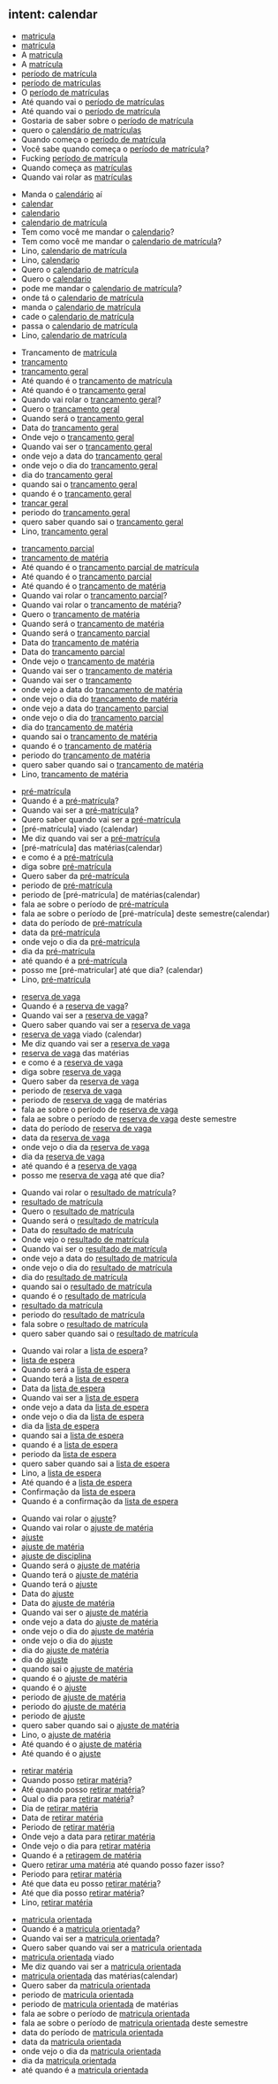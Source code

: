 ## intent: calendar
<!-- matricula -->
- [matricula](calendar)
- [matrícula](calendar)
- A [matricula](calendar)
- A [matrícula](calendar)
- [período de matrícula](calendar)
- [período de matrículas](calendar)
- O [período de matrículas](calendar)
- Até quando vai o [período de matrículas](calendar)
- Até quando vai o [período de matrícula](calendar)
- Gostaria de saber sobre o [período de matrícula](calendar)
- quero o [calendário de matrículas](calendar)
- Quando começa o [período de matrícula](calendar)
- Você sabe quando começa o [período de matrícula](calendar)?
- Fucking [período de matrícula](calendar)
- Quando começa as [matrículas](calendar)
- Quando vai rolar as [matrículas](calendar)
<!--calendario de matricula -->
- Manda o [calendário](calendar) aí
- [calendar](calendar)
- [calendario](calendar)
- [calendario de matrícula](calendar)
- Tem como você me mandar o [calendario](calendar)?
- Tem como você me mandar o [calendario de matrícula](calendar)?
- Lino, [calendario de matrícula](calendar)
- Lino, [calendario](calendar)
- Quero o [calendario de matrícula](calendar)
- Quero o [calendario](calendar)
- pode me mandar o [calendario de matrícula](calendar)?
- onde tá o [calendario de matrícula](calendar)
- manda o [calendario de matrícula](calendar)
- cade o [calendario de matrícula](calendar)
- passa o [calendario de matrícula](calendar)
- Lino, [calendario de matrícula](calendar)
<!-- trancamento geral -->
- Trancamento de [matrícula](calendar)
- [trancamento](calendar)
- [trancamento geral](calendar)
- Até quando é o [trancamento de matrícula](calendar)
- Até quando é o [trancamento geral](calendar)
- Quando vai rolar o [trancamento geral](calendar)?
- Quero o [trancamento geral](calendar)
- Quando será o [trancamento geral](calendar)
- Data do [trancamento geral](calendar)
- Onde vejo o [trancamento geral](calendar)
- Quando vai ser o [trancamento geral](calendar)
- onde vejo a data do [trancamento geral](calendar)
- onde vejo o dia do [trancamento geral](calendar)
- dia do [trancamento geral](calendar)
- quando sai o [trancamento geral](calendar)
- quando é o [trancamento geral](calendar)
- [trancar geral](calendar)
- periodo do [trancamento geral](calendar)
- quero saber quando sai o [trancamento geral](calendar)
- Lino, [trancamento geral](calendar)
<!-- trancamento parcial -->
- [trancamento parcial](calendar)
- [trancamento de matéria](calendar)
- Até quando é o [trancamento parcial de matrícula](calendar)
- Até quando é o [trancamento parcial](calendar)
- Até quando é o [trancamento de matéria](calendar)
- Quando vai rolar o [trancamento parcial](calendar)?
- Quando vai rolar o [trancamento de matéria](calendar)?
- Quero o [trancamento de matéria](calendar)
- Quando será o [trancamento de matéria](calendar)
- Quando será o [trancamento parcial](calendar)
- Data do [trancamento de matéria](calendar)
- Data do [trancamento parcial](calendar)
- Onde vejo o [trancamento de matéria](calendar)
- Quando vai ser o [trancamento de matéria](calendar)
- Quando vai ser o [trancamento](calendar)
- onde vejo a data do [trancamento de matéria](calendar)
- onde vejo o dia do [trancamento de matéria](calendar)
- onde vejo a data do [trancamento parcial](calendar)
- onde vejo o dia do [trancamento parcial](calendar)
- dia do [trancamento de matéria](calendar)
- quando sai o [trancamento de matéria](calendar)
- quando é o [trancamento de matéria](calendar)
- periodo do [trancamento de matéria](calendar)
- quero saber quando sai o [trancamento de matéria](calendar)
- Lino, [trancamento de matéria](calendar)
<!-- pré-matrícula -->
- [pré-matrícula](calendar)
- Quando é a [pré-matrícula](calendar)?
- Quando vai ser a [pré-matrícula](calendar)?
- Quero saber quando vai ser a [pré-matrícula](calendar)
- [pré-matrícula] viado (calendar)
- Me diz quando vai ser a [pré-matrícula](calendar)
- [pré-matrícula] das matérias(calendar)
- e como é a [pré-matrícula](calendar)
- diga sobre [pré-matrícula](calendar)
- Quero saber da [pré-matrícula](calendar)
- periodo de [pré-matrícula](calendar)
- periodo de [pré-matrícula] de matérias(calendar)
- fala ae sobre o período de [pré-matrícula](calendar)
- fala ae sobre o período de [pré-matrícula] deste semestre(calendar)
- data do período de [pré-matrícula](calendar)
- data da [pré-matrícula](calendar)
- onde vejo o dia da [pré-matrícula](calendar)
- dia da [pré-matrícula](calendar)
- até quando é a [pré-matrícula](calendar)
- posso me [pré-matricular] até que dia? (calendar)
- Lino, [pré-matrícula](calendar)
<!-- reserva de vaga -->
- [reserva de vaga](calendar)
- Quando é a [reserva de vaga](calendar)?
- Quando vai ser a [reserva de vaga](calendar)?
- Quero saber quando vai ser a [reserva de vaga](calendar)
- [reserva de vaga](calendar) viado (calendar)
- Me diz quando vai ser a [reserva de vaga](calendar)
- [reserva de vaga](calendar) das matérias
- e como é a [reserva de vaga](calendar)
- diga sobre [reserva de vaga](calendar)
- Quero saber da [reserva de vaga](calendar)
- periodo de [reserva de vaga](calendar)
- periodo de [reserva de vaga](calendar) de matérias
- fala ae sobre o período de [reserva de vaga](calendar)
- fala ae sobre o período de [reserva de vaga](calendar) deste semestre
- data do período de [reserva de vaga](calendar)
- data da [reserva de vaga](calendar)
- onde vejo o dia da [reserva de vaga](calendar)
- dia da [reserva de vaga](calendar)
- até quando é a [reserva de vaga](calendar)
- posso me [reserva de vaga](calendar) até que dia?
<!-- resultado de matrícula -->
- Quando vai rolar o [resultado de matrícula](calendar)?
- [resultado de matrícula](calendar)
- Quero o [resultado de matrícula](calendar)
- Quando será o [resultado de matrícula](calendar)
- Data do [resultado de matrícula](calendar)
- Onde vejo o [resultado de matrícula](calendar)
- Quando vai ser o [resultado de matrícula](calendar)
- onde vejo a data do [resultado de matrícula](calendar)
- onde vejo o dia do [resultado de matrícula](calendar)
- dia do [resultado de matrícula](calendar)
- quando sai o [resultado de matrícula](calendar)
- quando é o [resultado de matrícula](calendar)
- [resultado da matrícula](calendar)
- periodo do [resultado de matrícula](calendar)
- fala sobre o [resultado de matrícula](calendar)
- quero saber quando sai o [resultado de matrícula](calendar)
<!-- lista de espera -->
- Quando vai rolar a [lista de espera](calendar)?
- [lista de espera](calendar)
- Quando será a [lista de espera](calendar)
- Quando terá a [lista de espera](calendar)
- Data da [lista de espera](calendar)
- Quando vai ser a [lista de espera](calendar)
- onde vejo a data da [lista de espera](calendar)
- onde vejo o dia da [lista de espera](calendar)
- dia da [lista de espera](calendar)
- quando sai a [lista de espera](calendar)
- quando é a [lista de espera](calendar)
- periodo da [lista de espera](calendar)
- quero saber quando sai a [lista de espera](calendar)
- Lino, a [lista de espera](calendar)
- Até quando é a [lista de espera](calendar)
- Confirmação da [lista de espera](calendar)
- Quando é a confirmação da [lista de espera](calendar)
<!-- ajuste -->
- Quando vai rolar o [ajuste](calendar)?
- Quando vai rolar o [ajuste de matéria](calendar)
- [ajuste](calendar)
- [ajuste de matéria](calendar)
- [ajuste de disciplina](calendar)
- Quando será o [ajuste de matéria](calendar)
- Quando terá o [ajuste de matéria](calendar)
- Quando terá o [ajuste](calendar)
- Data do [ajuste](calendar)
- Data do [ajuste de matéria](calendar)
- Quando vai ser o [ajuste de matéria](calendar)
- onde vejo a data do [ajuste de matéria](calendar)
- onde vejo o dia do [ajuste de matéria](calendar)
- onde vejo o dia do [ajuste](calendar)
- dia do [ajuste de matéria](calendar)
- dia do [ajuste](calendar)
- quando sai o [ajuste de matéria](calendar)
- quando é o [ajuste de matéria](calendar)
- quando é o [ajuste](calendar)
- periodo de [ajuste de matéria](calendar)
- periodo do [ajuste de matéria](calendar)
- periodo de [ajuste](calendar)
- quero saber quando sai o [ajuste de matéria](calendar)
- Lino, o [ajuste de matéria](calendar)
- Até quando é o [ajuste de matéria](calendar)
- Até quando é o [ajuste](calendar)
<!-- retirar matéria -->
- [retirar matéria](calendar)
- Quando posso [retirar matéria](calendar)?
- Até quando posso [retirar matéria](calendar)?
- Qual o dia para [retirar matéria](calendar)?
- Dia de [retirar matéria](calendar)
- Data de [retirar matéria](calendar)
- Periodo de [retirar matéria](calendar)
- Onde vejo a data para [retirar matéria](calendar)
- Onde vejo o dia para [retirar matéria](calendar)
- Quando é a [retiragem de matéria](calendar)
- Quero [retirar uma matéria](calendar) até quando posso fazer isso?
- Periodo para [retirar matéria](calendar)
- Até que data eu posso [retirar matéria](calendar)?
- Até que dia posso [retirar matéria](calendar)?
- Lino, [retirar matéria](calendar)
<!-- matrícula orientada -->
- [matricula orientada](calendar)
- Quando é a [matricula orientada](calendar)?
- Quando vai ser a [matricula orientada](calendar)?
- Quero saber quando vai ser a [matricula orientada](calendar)
- [matricula orientada](calendar) viado
- Me diz quando vai ser a [matricula orientada](calendar)
- [matricula orientada](calendar) das matérias(calendar)
- Quero saber da [matricula orientada](calendar)
- periodo de [matricula orientada](calendar)
- periodo de [matricula orientada](calendar) de matérias
- fala ae sobre o período de [matricula orientada](calendar)
- fala ae sobre o período de [matricula orientada](calendar) deste semestre
- data do período de [matricula orientada](calendar)
- data da [matricula orientada](calendar)
- onde vejo o dia da [matricula orientada](calendar)
- dia da [matricula orientada](calendar)
- até quando é a [matricula orientada](calendar)